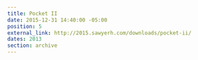 ```yaml
---
title: Pocket II
date: 2015-12-31 14:40:00 -05:00
position: 5
external_link: http://2015.sawyerh.com/downloads/pocket-ii/
dates: 2013
section: archive
---
```



